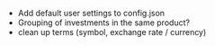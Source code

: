 * Add default user settings to config.json
* Grouping of investments in the same product?
* clean up terms (symbol, exchange rate / currency)
